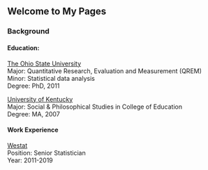 ## Welcome to My Pages


### Background

#### Education: 

[The Ohio State University](https://www.osu.edu)   
Major: Quantitative Research, Evaluation and Measurement (QREM)   
Minor: Statistical data analysis  
Degree: PhD, 2011

[University of Kentucky](http://www.uky.edu)      
Major: Social & Philosophical Studies in College of Education    
Degree: MA, 2007

#### Work Experience 
[Westat](http://www.westat.com)    
Position: Senior Statistician    
Year: 2011-2019  


